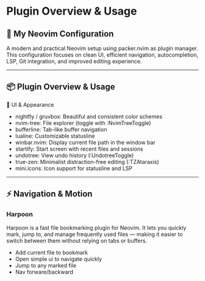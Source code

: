 # Plugin Overview & Usage

## 🚀 My Neovim Configuration

A modern and practical Neovim setup using packer.nvim as plugin manager. This configuration focuses on clean UI, efficient navigation, autocompletion, LSP, Git integration, and improved editing experience.

---
## 📦 Plugin Overview & Usage

🎨 UI & Appearance
- nightfly / gruvbox: Beautiful and consistent color schemes
- nvim-tree: File explorer (toggle with :NvimTreeToggle)
- bufferline: Tab-like buffer navigation
- lualine: Customizable statusline
- winbar.nvim: Display current file path in the window bar
- startify: Start screen with recent files and sessions
- undotree: View undo history (:UndotreeToggle)
- true-zen: Minimalist distraction-free editing (:TZAtaraxis)
- mini.icons: Icon support for statusline and LSP

---
## ⚡ Navigation & Motion

### Harpoon

Harpoon is a fast file bookmarking plugin for Neovim. It lets you quickly mark, jump to, and manage frequently used files — making it easier to switch between them without relying on tabs or buffers.

- Add current file to bookmark
- Open simple ui to navigate quickly
- Jump to any marked file
- Nav forware/backward
